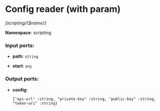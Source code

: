 # Config reader (with param)

_[scripting/{$name}]_

__Namespace__: scripting

### Input ports:

* __path__: ` string `


* __start__: ` any `

### Output ports:

* __config__: 
    ```
    {"api-url" :string, "private-key" :string, "public-key" :string, "token-uri" :string}
    ```

